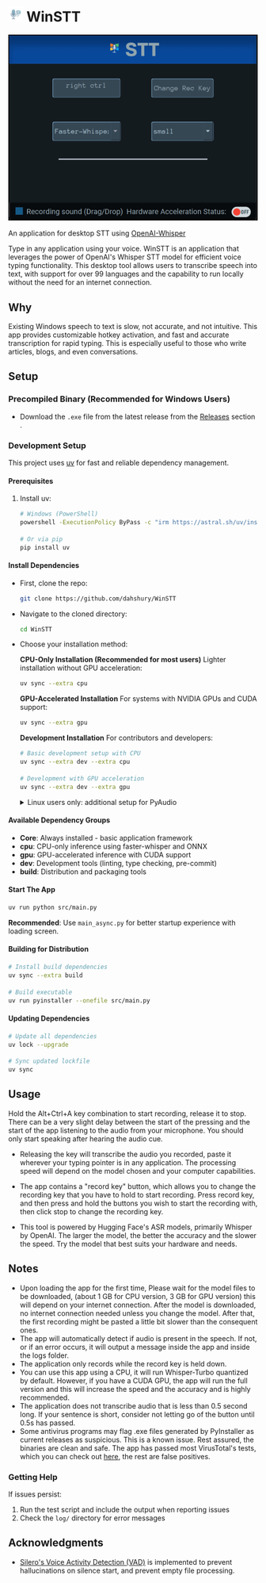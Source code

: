 # <img src="./src/resources/Windows 1 Theta.png" alt="Alt text" width="30"> WinSTT

![Alt text](/media/untitled.png)

An application for desktop STT using [OpenAI-Whisper](https://github.com/openai/whisper)

Type in any application using your voice. WinSTT is an application that leverages the power of OpenAI's Whisper STT model for efficient voice typing functionality. This desktop tool allows users to transcribe speech into text, with support for over 99 languages and the capability to run locally without the need for an internet connection.

## Why

Existing Windows speech to text is slow, not accurate, and not intuitive. This app provides customizable hotkey activation, and fast and accurate transcription for rapid typing. This is especially useful to those who write articles, blogs, and even conversations.

## Setup

### Precompiled Binary (Recommended for Windows Users)

- Download the `.exe` file from the latest release from the [Releases](https://github.com/dahshury/WinSTT/releases) section .

### Development Setup

This project uses [uv](https://docs.astral.sh/uv/) for fast and reliable dependency management.

#### Prerequisites

1. Install uv:
   ```bash
   # Windows (PowerShell)
   powershell -ExecutionPolicy ByPass -c "irm https://astral.sh/uv/install.ps1 | iex"

   # Or via pip
   pip install uv
   ```

#### Install Dependencies

- First, clone the repo:

  ```bash
  git clone https://github.com/dahshury/WinSTT
  ```

- Navigate to the cloned directory:

  ```bash
  cd WinSTT
  ```

- Choose your installation method:

  **CPU-Only Installation (Recommended for most users)**
  Lighter installation without GPU acceleration:

  ```bash
  uv sync --extra cpu
  ```

  **GPU-Accelerated Installation**
  For systems with NVIDIA GPUs and CUDA support:

  ```bash
  uv sync --extra gpu
  ```

  **Development Installation**
  For contributors and developers:

  ```bash
  # Basic development setup with CPU
  uv sync --extra dev --extra cpu

  # Development with GPU acceleration  
  uv sync --extra dev --extra gpu
  ```

  <details>
    <summary>Linux users only: additional setup for PyAudio</summary>

  For Linux, you need to install `PortAudio`, which PyAudio depends on. Use the following commands to install PortAudio on common Linux distributions:

  - **Debian/Ubuntu**:
    ```bash
    sudo apt update
    sudo apt install portaudio19-dev libxcb1 libxcb-cursor0 libxcb-keysyms1 libxcb-render0 libxcb-shape0 libxcb-shm0 libxcb-xfixes0 libxcb-icccm4 libxcb-image0 libxcb-sync1 libxcb-xinerama0 libxcb-randr0 libxcb-util1 libx11-xcb1 libxrender1 libxkbcommon-x11-0
    ```

  </details>

#### Available Dependency Groups

- **Core**: Always installed - basic application framework
- **cpu**: CPU-only inference using faster-whisper and ONNX
- **gpu**: GPU-accelerated inference with CUDA support
- **dev**: Development tools (linting, type checking, pre-commit)
- **build**: Distribution and packaging tools

#### Start The App

```bash  
uv run python src/main.py
```

**Recommended**: Use `main_async.py` for better startup experience with loading screen.

#### Building for Distribution

```bash
# Install build dependencies
uv sync --extra build

# Build executable
uv run pyinstaller --onefile src/main.py
```

#### Updating Dependencies

```bash
# Update all dependencies
uv lock --upgrade

# Sync updated lockfile
uv sync
```

## Usage

Hold the Alt+Ctrl+A key combination to start recording, release it to stop. There can be a very slight delay between the start of the pressing and the start of the app listening to the audio from your microphone. You should only start speaking after hearing the audio cue.

- Releasing the key will transcribe the audio you recorded, paste it wherever your typing pointer is in any application. The processing speed will depend on the model chosen and your computer capabilities.

- The app contains a "record key" button, which allows you to change the recording key that you have to hold to start recording. Press record key, and then press and hold the buttons you wish to start the recording with, then click stop to change the recording key.

- This tool is powered by Hugging Face's ASR models, primarily Whisper by OpenAI. The larger the model, the better the accuracy and the slower the speed. Try the model that best suits your hardware and needs.

## Notes

- Upon loading the app for the first time, Please wait for the model files to be downloaded, (about 1 GB for CPU version, 3 GB for GPU version) this will depend on your internet connection. After the model is downloaded, no internet connection needed unless you change the model. After that, the first recording might be pasted a little bit slower than the consequent ones.
- The app will automatically detect if audio is present in the speech. If not, or if an error occurs, it will output a message inside the app and inside the logs folder.
- The application only records while the record key is held down.
- You can use this app using a CPU, it will run Whisper-Turbo quantized by default. However, if you have a CUDA GPU, the app will run the full version and this will increase the speed and the accuracy and is highly recommended.
- The application does not transcribe audio that is less than 0.5 second long. If your sentence is short, consider not letting go of the button until 0.5s has passed.
- Some antivirus programs may flag .exe files generated by PyInstaller as current releases as suspicious. This is a known issue. Rest assured, the binaries are clean and safe. The app has passed most VirusTotal's tests, which you can check out [here](https://www.virustotal.com/gui/file/fd093cae0e778901d77e2a87fdfeed5ae259031640ca097cdd8900861f7ce36a?nocache=1), the rest are false positives.

### Getting Help

If issues persist:

1. Run the test script and include the output when reporting issues
1. Check the `log/` directory for error messages

## Acknowledgments

- [Silero's Voice Activity Detection (VAD)](https://github.com/snakers4/silero-vad) is implemented to prevent hallucinations on silence start, and prevent empty file processing.
